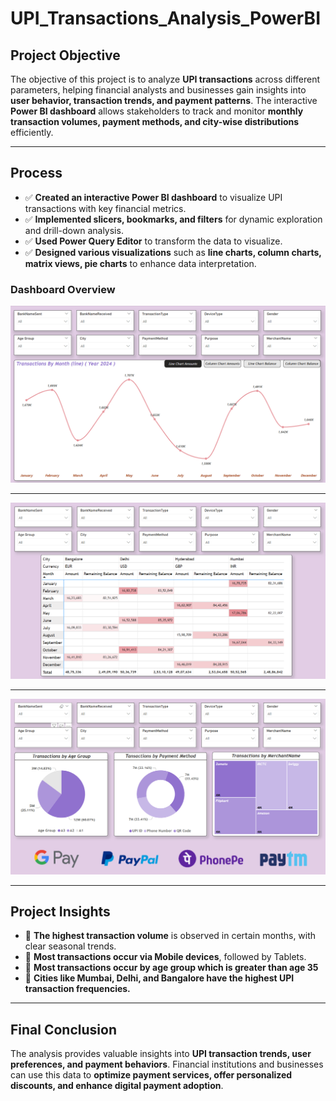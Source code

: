 # UPI_Transactions_Analysis_PowerBI

## Project Objective  
The objective of this project is to analyze **UPI transactions** across different parameters, helping financial analysts and businesses gain insights into **user behavior, transaction trends, and payment patterns**. The interactive **Power BI dashboard** allows stakeholders to track and monitor **monthly transaction volumes, payment methods, and city-wise distributions** efficiently.  

---

## Process  
- ✅ **Created an interactive Power BI dashboard** to visualize UPI transactions with key financial metrics.  
- ✅ **Implemented slicers, bookmarks, and filters** for dynamic exploration and drill-down analysis.  
- ✅ **Used Power Query Editor** to transform the data to visualize.  
- ✅ **Designed various visualizations** such as **line charts, column charts, matrix views, pie charts** to enhance data interpretation.  

### **Dashboard Overview**
![UPI Dashboard Overview](Images/dashboard_1.png)

---

![UPI Dashboard Overview](Images/dashboard_2.png)

---

![UPI Dashboard Overview](Images/dashboard_3.png)

---

## Project Insights  
- 📌 **The highest transaction volume** is observed in certain months, with clear seasonal trends.  
- 📌 **Most transactions occur via Mobile devices**, followed by Tablets.  
- 📌 **Most transactions occur by age group which is greater than age 35**   
- 📌 **Cities like Mumbai, Delhi, and Bangalore have the highest UPI transaction frequencies.**  

---

## Final Conclusion  
The analysis provides valuable insights into **UPI transaction trends, user preferences, and payment behaviors**. Financial institutions and businesses can use this data to **optimize payment services, offer personalized discounts, and enhance digital payment adoption**. 
